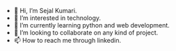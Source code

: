 - 👋 Hi, I’m Sejal Kumari.
- 👀 I’m interested in technology.
- 🌱 I’m currently learning python and web development.
- 💞️ I’m looking to collaborate on any kind of project.
- 📫 How to reach me through linkedin.


